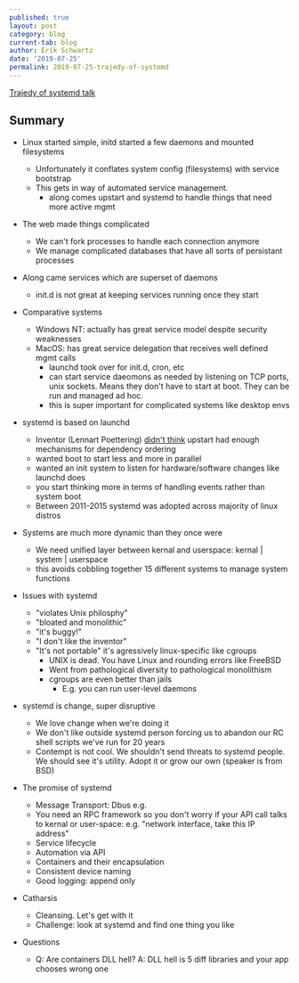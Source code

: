```yaml
---
published: true
layout: post
category: blog
current-tab: blog
author: Erik Schwartz
date: '2019-07-25'
permalink: 2019-07-25-trajedy-of-systemd
---
```

[Trajedy of systemd talk](https://www.youtube.com/watch?v=o_AIw9bGogo)

## Summary

- Linux started simple, initd started a few daemons and mounted filesystems
	- Unfortunately it conflates system config (filesystems) with service bootstrap
    - This gets in way of automated service management.
    	- along comes upstart and systemd to handle things that need more active mgmt
- The web made things complicated
	- We can't fork processes to handle each connection anymore
    - We manage complicated databases that have all sorts of persistant processes
- Along came services which are superset of daemons
	- init.d is not great at keeping services running once they start
    
- Comparative systems
	- Windows NT: actually has great service model despite security weaknesses
    - MacOS: has great service delegation that receives well defined mgmt calls 
		- launchd took over for init.d, cron, etc 
        - can start service daeomons as needed by listening on TCP ports, unix sockets. Means they don't have to start at boot. They can be run and managed ad hoc.
        - this is super important for complicated systems like desktop envs
        
- systemd is based on launchd
	- Inventor (Lennart Poettering) [didn't think](http://0pointer.de/blog/projects/systemd.html) upstart had enough mechanisms for dependency ordering
    - wanted boot to start less and more in parallel
    - wanted an init system to listen for hardware/software changes like launchd does
    - you start thinking more in terms of handling events rather than system boot
    - Between 2011-2015 systemd was adopted across majority of linux distros
    
 - Systems are much more dynamic than they once were
 	- We need unified layer between kernal and userspace: kernal | system | userspace
    - this avoids cobbling together 15 different systems to manage system functions
    
 - Issues with systemd
 	- "violates Unix philosphy"
    - "bloated and monolithic"
    - "it's buggy!"
    - "I don't like the inventor"
    - "It's not portable" it's agressively linux-specific like cgroups
    	- UNIX is dead. You have Linux and rounding errors like FreeBSD
        - Went from pathological diversity to pathological monolithism
        - cgroups are even better than jails
        	- E.g. you can run user-level daemons
- systemd is change, super disruptive
	- We love change when we're doing it
    - We don't like outside systemd person forcing us to abandon our RC shell scripts we've run for 20 years
    - Contempt is not cool. We shouldn't send threats to systemd people. We should see it's utility. Adopt it or grow our own (speaker is from BSD)
    
- The promise of systemd
 	- Message Transport: Dbus e.g.
    - You need an RPC framework so you don't worry if your API call talks to kernal or user-space: e.g. "network interface, take this IP address" 
    - Service lifecycle
    - Automation via API
    - Containers and their encapsulation
    - Consistent device naming
    - Good logging: append only

- Catharsis
	- Cleansing. Let's get with it
    - Challenge: look at systemd and find one thing you like
    
    
- Questions
	- Q: Are containers DLL hell?
    	A: DLL hell is 5 diff libraries and your app chooses wrong one
